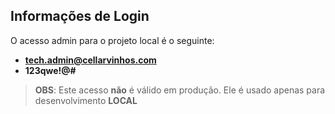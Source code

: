 ## Informações de Login

O acesso admin para o projeto local é o seguinte:

*   **tech.admin@cellarvinhos.com**
*   **123qwe!@#**

> **OBS**: Este acesso **não** é válido em produção. Ele é usado apenas para desenvolvimento **LOCAL**